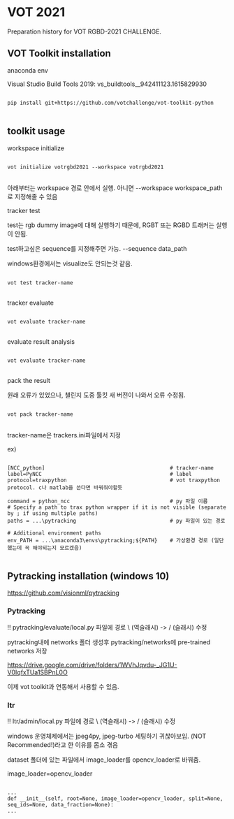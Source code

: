 # VOT 2021

Preparation history for VOT RGBD-2021 CHALLENGE.


## VOT Toolkit installation

anaconda env

Visual Studio Build Tools 2019: vs_buildtools__942411123.1615829930


<pre>
<code>
pip install git+https://github.com/votchallenge/vot-toolkit-python
</code>
</pre>



## toolkit usage

workspace initialize
<pre>
<code>
vot initialize votrgbd2021 --workspace votrgbd2021
</code>
</pre>


아래부터는 workspace 경로 안에서 실행. 아니면 --workspace workspace_path로 지정해줄 수 있음

tracker test

test는 rgb dummy image에 대해 실행하기 때문에, RGBT 또는 RGBD 트래커는 실행이 안됨. 

test하고싶은 sequence를 지정해주면 가능. --sequence data_path

windows환경에서는 visualize도 안되는것 같음.

<pre>
<code>
vot test tracker-name
</code>
</pre>

tracker evaluate
<pre>
<code>
vot evaluate tracker-name
</code>
</pre>

evaluate result analysis
<pre>
<code>
vot evaluate tracker-name
</code>
</pre>

pack the result

원래 오류가 있었으나, 챌린지 도중 툴킷 새 버전이 나와서 오류 수정됨.

<pre>
<code>
vot pack tracker-name
</code>
</pre>

tracker-name은 trackers.ini파일에서 지정


ex)
<pre>
<code>
[NCC_python]                                        # tracker-name
label=PyNCC                                         # label
protocol=traxpython                                 # vot traxpython protocol. c나 matlab을 쓴다면 바꿔줘야할듯

command = python_ncc                                # py 파일 이름
# Specify a path to trax python wrapper if it is not visible (separate by ; if using multiple paths)
paths = ...\pytracking                              # py 파일이 있는 경로

# Additional environment paths
env_PATH = ...\anaconda3\envs\pytracking;${PATH}    # 가상환경 경로 (일단 했는데 꼭 해야되는지 모르겠음)
</code>
</pre>


## Pytracking installation (windows 10)

https://github.com/visionml/pytracking

### Pytracking

!! pytracking/evaluate/local.py 파일에 경로 \ (역슬래시) -> / (슬래시) 수정

pytracking내에 networks 폴더 생성후 pytracking/networks에 pre-trained networks 저장

https://drive.google.com/drive/folders/1WVhJqvdu-_JG1U-V0IqfxTUa1SBPnL0O

이제 vot toolkit과 연동해서 사용할 수 있음.

### ltr

!! ltr/admin/local.py 파일에 경로 \ (역슬래시) -> / (슬래시) 수정

windows 운영체제에서는 jpeg4py, jpeg-turbo 세팅하기 귀찮아보임. (NOT Recommended!)라고 한 이유를 몸소 겪음

dataset 폴더에 있는 파일에서 image_loader를 opencv_loader로 바꿔줌.


image_loader=opencv_loader

<pre>
<code>
...
def __init__(self, root=None, image_loader=opencv_loader, split=None, seq_ids=None, data_fraction=None):
...
</code>
</pre>
